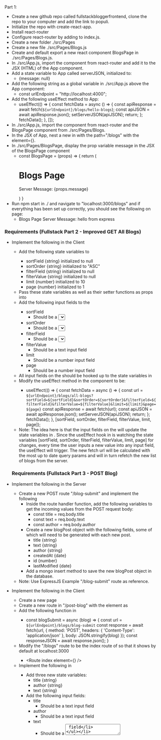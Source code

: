 Part 1:

- Create a new github repo called fullstackbloggerfrontend, clone the repo to your computer and add the link to populi.
- Initialize the repo with create-react-app.
- Install react-router
- Configure react-router by adding <BrowserRouter> to index.js.
- Create a new folder ./src/Pages
- Create a new file ./src/Pages/Blogs.js
- Create and default export a new react component BlogsPage in ./src/Pages/Blogs.js.
- In ./src/App.js, import the <Routes></Routes> component from react-router and add it to the JSX (HTML) of the App component.
- Add a state variable to App called serverJSON, initialized to:
  - {message: null}
- Add the following string as a global variable in ./src/App.js above the App component:
  - const urlEndpoint =
    "http://localhost:4000";
- Add the following useEffect method to App:
  - useEffect(() => {
    const fetchData = async () => {
    const apiResponse = await fetch(`${urlEndpoint}/blogs/hello-blogs`);
    const apiJSON = await apiResponse.json();
    setServerJSON(apiJSON);
    return;
    };
    fetchData();
    }, []);
- In ./src/App.js, import the <Route> component from react-router and the BlogsPage component from ./src/Pages/Blogs.
- In the JSX of App, nest a new <Route> in <Routes> with the path="/blogs" with the element={<BlogsPage message={serverJSON.message}/>}.
- In ./src/Pages/BlogsPage, display the prop variable message in the JSX of the BlogsPage component
  - const BlogsPage = (props) => {
    return (
    <div className="blogs-page">
    <h1>Blogs Page</h1>
    <p>Server Message: {props.message}</p>
    </div>
    )
    }
- Run npm start in ./ and navigate to "localhost:3000/blogs" and if everything has been set up correctly, you should see the following on page:
  - Blogs Page
    Server Message: hello from express

### Requirements (Fullstack Part 2 - Improved GET All Blogs)

- Implement the following in the Client

  - Add the following state variables to <App />
    - sortField {string} initialized to null
    - sortOrder {string} initialized to "ASC"
    - filterField {string} initialized to null
    - filterValue {string} initialized to null
    - limit {number} initialized to 10
    - page {number} initialized to 1
  - Pass these state variables as well as their setter functions as props into <BlogsPage />
  - Add the following input fields to the <BlogsPage />
    - sortField
      - Should be a <select> dropdown with the following <options>, ["title", "author", "createdAt"]
    - sortOrder
      - Should be a <select> dropdown with the following <options>, ["ASC", "DESC"]
    - filterField
      - Should be a <select> dropdown with the following <options>, ["title", "author"]
    - filterValue
      - Should be a text input field
    - limit
      - Should be a number input field
    - page
      - Should be a number input field
  - All input fields on the <BlogsPage /> should be hooked up to the state variables in <App />
  - Modify the useEffect method in the <App /> component to be:
    - useEffect(() => {
      const fetchData = async () => {
      const url = `${urlEndpoint}/blogs/all-blogs?sortField=${sortField}&sortOrder=${sortOrder}&filterField=${filterField}&filterValue=${filterValue}&limit=${limit}&page=${page}`
      const apiResponse = await fetch(url);
      const apiJSON = await apiResponse.json();
      setServerJSON(apiJSON);
      return;
      };
      fetchData();
      }, [sortField, sortOrder, filterField, filterValue, limit, page]);
  - Note: The idea here is that the input fields on the <BlogsPage /> will update the state variables in <App />. Since the useEffect hook in <App /> is watching the state variables [sortField, sortOrder, filterField, filterValue, limit, page] for changes, every time the user inputs a new value into any <BlogsPage /> input field, the useEffect will trigger. The new fetch url will be calculated with the most up to date query params and will in turn refetch the new list of blogs from the server.

  ### Requirements (Fullstack Part 3 - POST Blog)

- Implement the following in the Server

  - Create a new POST route "/blog-submit" and implement the following
    - Inside the route handler function, add the following variables to get the incoming values from the POST request body:
      - const title = req.body.title
      - const text = req.body.text
      - const author = req.body.author
    - Create a new blogPost object with the following fields, some of which will need to be generated with each new post.
      - title {string}
      - text {string}
      - author {string}
      - createdAt {date}
      - id {number}
      - lastModified {date}
    - Add a mongo insert method to save the new blogPost object in the database.
  - Note: Use ExpressJS Example "/blog-submit" route as reference.

- Implement the following in the Client

  - Create a new page <PostBlogPage />
  - Create a new route in <App /> "/post-blog" with the element as <PostBlogPage />
  - Add the following function in <App />
    - const blogSubmit = async (blog) => {
      const url = `${urlEndpoint}/blogs/blog-submit`
      const response = await fetch(url, {
      method: 'POST',
      headers: {
      'Content-Type': 'application/json'
      },
      body: JSON.stringify(blog)
      });
      const responseJSON = await response.json();
      }
  - Modify the "/blogs" route to be the index route of <App /> so that it shows by default at localhost:3000
    - <Route index element={<BlogsPage message={serverJSON.message} blogSubmit={blogSubmit} />} />
  - Implement the following in <PostBlogPage />
    - Add three new state variables:
      - title {string}
      - author {string}
      - text {string}
    - Add the following input fields:
      - title
        - Should be a text input field
      - author
        - Should be a text input field
      - text
        - Should be a <textarea> field
    - Hook up all input fields to their corresponding state variables
    - Add a <button> called Submit
    - The Submit button should call props.blogSubmit(blogData) onClick and then programatically redirect to the home page.
      - const navigate = useNavigate()
      - navigate(`/`)
  - Note: blogData is going to be an object containing the current values of title, author, and text in the <PostBlogPage /> state. This data will be received by the server through the POST request, which will then in turn generate a new blog post with the added fields such as createdAt. The server will then save the new post using the mongo insert() method.

- Stretch Goal: Add a debounce in the Front-End to the text input fields
  - https://usehooks.com/useDebounce/
- Stretch Goal: Modify the mongo method for "all-blogs" so that you can do a text match search in a blog post text field for a specific string. Additionally, update the filter options dropdown on the Front-End to include the "text" option.
  - Note: This will NOT check for partial searches
  - db.articles.find( { $text: { $search: "coffee" } } )
  - https://www.mongodb.com/docs/manual/reference/operator/query/text/#examples
- Super Stretch Goal:
  - elemMatch may be able to do a partial string match
  - https://www.mongodb.com/docs/manual/reference/operator/query/elemMatch/

### Requirements (Fullstack Part 3.2 - Blog Post Manager - Client)

- Implement the following Client-Side:
  - Create a new page <BlogManager />
  - In <App /> implement the following:
    - Add a new route "/blog-manager" in <App /> with <BlogManager /> as the element
      - <Route path="/blog-manager" element={<BlogManager />}>
    - Create a new state variable adminBlogList and initialize it to an empty array
    - Create a new state variable adminBlogsLoading and initialize it to false
    - Create a new useEffect for fetching the admin blog list from "admin/blog-list"
      - useEffect(() => {
        const fetchAdminBlogList = async () => {
        const apiResponse = await fetch(`${urlEndpoint}/admin/blog-list`);
        const json = await apiResponse.json();
        setAdminBlogList(json);
        return json;
        }
        fetchAdminBlogList()
        }, [adminBlogsLoading]);
    - Add the following function for sending the blog DELETE request
      - const deleteBlog = async (blogId) => {
        setAdminBlogsLoading(true)
        const url = `${urlEndpoint}/admin/delete-blog/${blogId}`
        const response = await fetch(url, {
        method: 'DELETE'
        });
        const responseJSON = await response.json();
        setAdminBlogsLoading(false)
        }
    - Pass adminBlogList and deleteBlog and as props into <BlogManager />
  - Create a new component <BlogManagerCard /> in ./src/components and import it into <BlogManager />
  - In <BlogManager />, map through the props.adminBlogList array and return a <BlogManagerCard /> component for each blog, with the blog variable and props.deleteBlog passed in as a prop to <BlogManagerCard /> :
    - {props.adminBlogList.map((blog)=>{
      return (
      <BlogManagerCard blog={blog} deleteBlog={props.deleteBlog}/>
      )
      })}
  - Implement the following in <BlogManagerCard />:
    - Display the blog id, title, author, createdAt, and lastModified in the <BlogManagerCard />
    - Add a button called Delete to the <BlogManagerCard /> which calls props.deleteBlog in the onClick handler with the props.blog.id passed in as the argument
      - <button onClick={()=>{
        await props.deleteBlog(props.blog.id)
        }}>Delete</button>
    - Apply css to <BlogManagerCard /> so that each card has a margin between other cards as well as a simple line outline around each card.
  - Test the delete functionality implemented above to verify everything is hooked up correctly.

### Requirements (Fullstack Part 3.3 - Blog Post Manager - Modal)

- Note: Our approach for this part of the Fullstack blogger is to implement the ability for an admin to edit blogs along with deleting them. We will add a new component called a Modal to our app. Then we will add a button to the <BlogManagerCard /> to open the Modal and at the same time, fetch blog data for a single blog for the Modal. We will then implement functionality to edit a single blog post in our Modal and send that updated blog data back to the server to be saved in the database.

- Implement the following Client-Side:

  - Create a new component <Modal> in "./src/components/Modal.js"

    - import React from "react";
      import "./Modal.css";

      const Modal = (props) => {

      if (!props.show) {
      return <></>
      }

      return (
      <div className="modal" onClick={props.onClose}>
      <div className="modal-content" onClick={(e) => e.stopPropagation()}>
      <div className="modal-header">
      <h4 className="modal-title">{props.title}</h4>
      </div>
      <div className="modal-body">{props.children}</div>
      <div className="modal-footer">
      <button onClick={props.onClose} className="button">
      Close
      </button>
      </div>
      </div>
      </div>
      );
      };

      export default Modal;

  - Create a new Modal css file "./src/components/Modal.css"
    - .modal {
      position: fixed;
      left: 0;
      top: 0;
      right: 0;
      bottom: 0;
      background-color: rgba(0, 0, 0, 0.5);
      display: flex;
      align-items: center;
      justify-content: center;
      }

      .modal-content {
      width: 50%;
      background-color: #fff;
      color: black;
      }

      .modal-header,
      .modal-footer {
      padding: 10px;
      }

      .modal-title {
      margin: 0;
      }

      .modal-body {
      padding: 10px;
      border-top: 1px solid #eee;
      border-bottom: 1px solid #eee;
      }
  - Note: The more robust implementation of the modal can be found here: https://medium.com/tinyso/how-to-create-a-modal-component-in-react-from-basic-to-advanced-a3357a2a716a
  - In <App />, implement the following:
    - Add the following function for fetching the data for a single blog
      - const fetchSingleBlog = async (blogId) => {
        const url = `${urlEndpoint}/blogs/single-blog/${blogId}`
        const response = await fetch(url);
        const responseJSON = await response.json();
        return responseJSON
        }
    - Pass fetchSingleBlog as a prop into <BlogManager />
  - In <BlogManager /> implement the following:
    - Import <Modal /> into <BlogManager />
    - Add a new state variable showModal and initialize it to false
    - Add four new state variables, editTitle, editAuthor, editText, and editBlogId. The state variables editTitle, editAuthor, editText should initialized to an empty string. The state variable editBlogId should be initialized to null.
    - Add the following code in the JSX of <BlogManager /> (near the top for organizational purposes)
      <Modal title={editTitle} onClose={() => setShowModal(false)} show={showModal}>
      <label>Author</label>
        <p>{editAuthor}</p>
        <label>Text</label>
        <p>{editText}</p>
      </Modal>
    - Update the props.adminBlogList.map code to the following:
      - {props.adminBlogList.map((blog) => {
        const fetchBlogAndShow = async () => {
        const blogPost = await fetchSingleBlog(blog.id)
        setEditTitle(blogPost.title)
        setEditAuthor(blogPost.author)
        setEditText(blogPost.text)
        setEditBlogId(blog.id)
        setShowModal(true)
        }
        return <BlogManagerCard blog={blog} deleteBlog={props.deleteBlog} fetchBlogAndShow={fetchBlogAndShow}/>;
        })}
      - Note: We are creating the function fetchBlogAndShow to do 2 things. 1. We are getting the id of the blog from the .map callback function and passing that into fetchSingleBlog to fetch the blog data from the server. 2. After fetchSingleBlog resolves with the blog data, we call setEditTitle, setEditAuthor, setEditText, and setEditBlogId to update the state variables. This function will be able to be called for every blog in our adminBlogList to load single blog data and display it in the modal.
  - In <BlogManagerCard />, add a button called Edit Blog that will call the function props.fetchBlogAndShow onClick
  - Note: At this point, you should be able to test the above functionality by clicking the Edit Blog button for any post in the Blog Manager page. The modal should show and it should be populated with the information from the selected blog post.
  - In <BlogManager /> implement the following:
    - Update the JSX enclosed in the <Modal></Modal> tags with the following:
      - <label>Title</label>
        <input
        type="text"
        value={editTitle}
        onChange={(e) => {
        setEditTitle(e.target.value);
        }}
        />
        <br/>
        <label>Author</label>
        <input
        type="text"
        value={editAuthor}
        onChange={(e) => {
        setEditAuthor(e.target.value);
        }}
        />
        <br/>
        <label>Text</label>
        <textarea
        value={editText}
        onChange={(e) => {
        setEditText(e.target.value);
        }}
        />
    - In <App />, pass urlEndpoint as a prop into <BlogManager />
    - Add the following function in <BlogManager />:
      - const putUpdatedBlog = async () => {
        const url = `${props.urlEndpoint}/admin/edit-blog`
        const response = await fetch(url, {
        method: "PUT",
        headers: {
        "Content-Type": "application/json",
        },
        body: JSON.stringify({
        blogId: editBlogId,
        title: editTitle,
        author: editAuthor,
        text:editText
        }),
        });
        const responseJSON = await response.json();
        return responseJSON
        }
    - Pass putUpdatedBlog as a prop into <Modal>
    - Add a button in the footer of <Modal> called Update Blog that calls putUpdatedBlog onClick
      - <div className="modal-footer">
          <button
            onClick={() => {
              props.putUpdatedBlog();
            }}
          >
            Update Blog
          </button>
          <button onClick={props.onClose} className="button">
            Close
          </button>
        </div>
  - Note: At this point, CRUD (Create, Read, Update, and Delete) functionality should all be implemented in the Blogger application. You should be able to create new blog posts, view the new blog posts on the home page, update the blog posts using the blog-manager page Modal, and then delete a blog post in the blog-manager page. Test all this functionality to make sure that everything is working as it should.
